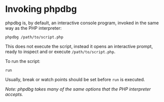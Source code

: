Invoking phpdbg
===============

phpdbg is, by default, an interactive console program, invoked in the same way as the PHP interpreter:

    phpdbg /path/to/script.php

This does not execute the script, instead it opens an interactive prompt, ready to inspect and or execute ```/path/to/script.php```.

To run the script:

    run
    
Usually, break or watch points should be set before ```run``` is executed.

*Note: phpdbg takes many of the same options that the PHP interpreter accepts.*
